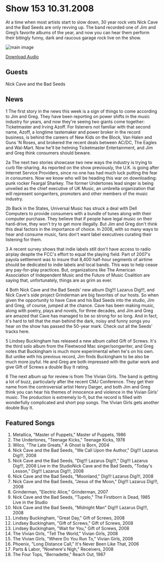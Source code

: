# Show 153 10.31.2008
At a time when most artists start to slow down, 30 year rock vets Nick Cave and the Bad Seeds are only revving up. The band recorded one of Jim and Greg’s favorite albums of the year, and now you can hear them perform their bitingly funny, dark and raucous garage rock live on the show.

![main image]()

[Download Audio](http://audio.soundopinions.org/streams/2008/10/so_20081031.m3u)

## Guests
Nick Cave and the Bad Seeds

## News
1 The first story in the news this week is a sign of things to come according to Jim and Greg. They have been reporting on power shifts in the music industry for years, and now they're seeing two giants come together: Ticketmaster and Irving Azoff. For listeners not familiar with that second name, Azoff, a longtime tastemaker and power broker in the record business, is behind the careers of New Kids on the Block, Van Halen and Guns 'N Roses, and brokered the recent deals between AC/DC, The Eagles and Wal-Mart. Now he'll be helming Ticketmaster Entertainment, and Jim and Greg think consumers should beware.

2a The next two stories showcase two new ways the industry is trying to curb file-sharing. As reported on the show previously, the U.K. is going after Internet Service Providers, since no one has had much luck putting the fear in consumers. Now we know who will be heading this war on downloading: punk rocker Feargal Sharkey. The former Undertones lead singer is being unveiled as the chief executive of UK Music, an umbrella organization that will represent songwriters, promoters and other members of the music industry.

2b Back in the States, Universal Music has struck a deal with Dell Computers to provide consumers with a bundle of tunes along with their computer purchase. They believe that if people have legal music on their hard-drive, they won't try to get more illegally. But Jim and Greg don't think this deal factors in the importance of choice. In 2008, with so many ways to hear and consume music, fans don't want label executives curating their listening for them.

3 A recent survey shows that indie labels still don't have access to radio airplay despite the FCC's effort to equal the playing field. Part of 2007's payola settlement was to insure that 8,400 half-hour segments of airtime should be dedicated to indie labels and local bands. This was to help cease any pay-for-play practices. But, organizations like The American Association of Independent Music and the Future of Music Coalition are saying that, unfortunately, things are as grim as ever.

4 Both Nick Cave and the Bad Seeds' new album Dig!!! Lazarus Dig!!!, and Nick Cave's side project Grinderman are big favorites of our hosts. So when given the opportunity to have Cave and his Bad Seeds into the studio, Jim and Greg, of course, jumped at the chance. Cave has been making music, along with poetry, plays and novels, for three decades, and Jim and Greg are amazed that Cave has managed to be so strong for so long. And in fact, it's hard to tell that the man behind the dark, noisy and funny songs you hear on the show has passed the 50-year mark. Check out all the Seeds' tracks here.

5 Lindsey Buckingham has released a new album called Gift of Screws. It's the third solo album from the Fleetwood Mac singer/songwriter, and Greg notes that Buckingham is much more experimental when he's on his own. But unlike with his previous record, Jim finds Buckingham to be also be much more joyful. He and Greg are both impressed with the guitar work and give Gift of Screws a double Buy It rating.

6 The next album up for review is from The Vivian Girls. The band is getting a lot of buzz, particularly after the recent CMJ Conference. They get their name from the controversial artist Henry Darger, and both Jim and Greg think you can hear his themes of innocence and violence in the Vivian Girls' music. The production is extremely lo-fi, but the record is filled with wonderfully complicated and short pop songs. The Vivian Girls gets another double Buy It.

## Featured Songs
1. Metallica, "Master of Puppets," Master of Puppets, 1986
2. The Undertones, "Teenage Kicks," Teenage Kicks, 1978
3. Wilco, "The Late Greats," A Ghost is Born, 2004
4. Nick Cave and the Bad Seeds, "We Call Upon the Author," Dig!!! Lazarus Dig!!!, 2008
5. Nick Cave and the Bad Seeds, "Dig!!! Lazarus Dig!!!," Dig!!! Lazarus Dig!!!, 2008 Live in the StudioNick Cave and the Bad Seeds, "Today's Lesson," Dig!!! Lazarus Dig!!!, 2008
6. Nick Cave and the Bad Seeds, "Moonland," Dig!!! Lazarus Dig!!!, 2008
7. Nick Cave and the Bad Seeds, "Jesus of the Moon," Dig!!! Lazarus Dig!!!, 2008
8. Grinderman, "Electric Alice," Grinderman, 2007
9. Nick Cave and the Bad Seeds, "Tupelo," The Firstborn is Dead, 1985 Live in the Studio
10. Nick Cave and the Bad Seeds, "Midnight Man" Dig!!! Lazarus Dig!!!, 2008
11. Lindsey Buckingham, "Great Day," Gift of Screws, 2008
12. Lindsey Buckingham, "Gift of Screws," Gift of Screws, 2008
13. Lindsey Buckingham, "Wait for You," Gift of Screws, 2008
14. The Vivian Girls, "Tell The World," Vivian Girls, 2008
15. The Vivian Girls, "Where Do You Run To," Vivian Girls, 2008
16. Phoenix, "Long Distance Call," It's Never Been Like That, 2006
17. Parts & Labor, "Nowhere's Nigh," Receivers, 2008
18. The Four Tops, "Bernadette," Reach Out, 1967
